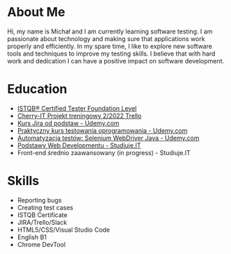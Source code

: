 # About Me 

Hi, my name is Michał and I am currently learning software testing. I am passionate about technology and making sure that applications work properly and efficiently. In my spare time, I like to explore new software tools and techniques to improve my testing skills. I believe that with hard work and dedication I can have a positive impact on software development.

# Education

* [ISTQB® Certified Tester Foundation Level](https://drive.google.com/file/d/10S_qOU58knicqpSMLg_d-o9zUUf8DKir/view?usp=sharing)
* [Cherry-IT Projekt treningowy 2/2022 Trello](http://cherry-it.pl/archiwum-projektu-treningowego-2-2022-trello/)
* [Kurs Jira od podstaw - Udemy.com](https://udemy-certificate.s3.amazonaws.com/image/UC-f1dc0d86-3c56-4ded-91b1-b84266786c7c.jpg)
* [Praktyczny kurs testowania oprogramowania - Udemy.com](https://udemy-certificate.s3.amazonaws.com/image/UC-3e289b8e-1bae-4b0c-9486-358166eb2dd2.jpg)
* [Automatyzacja testów: Selenium WebDriver Java - Udemy.com](https://udemy-certificate.s3.amazonaws.com/image/UC-054a8f1e-ce40-4316-971d-e1634b9d0136.jpg)
* [Podstawy Web Developmentu - Studiuje.IT](https://platforma.studiuje.it/certificate/63b20ce69e43c40026843465)
* Front-end średnio zaawansowany (in progress) - Studiuje.IT


# Skills

* Reporting bugs
* Creating test cases
* ISTQB Certificate
* JIRA/Trello/Slack
* HTML5/CSS/Visual Studio Code
* English B1
* Chrome DevTool



